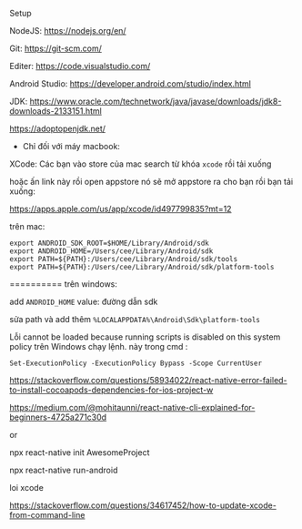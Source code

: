 Setup

NodeJS: https://nodejs.org/en/

Git: https://git-scm.com/

Editer: https://code.visualstudio.com/

Android Studio: https://developer.android.com/studio/index.html

JDK: https://www.oracle.com/technetwork/java/javase/downloads/jdk8-downloads-2133151.html

https://adoptopenjdk.net/


* Chỉ đối với máy macbook:

XCode: Các bạn vào store của mac search từ khóa `xcode` rồi tải xuống

hoặc ấn link này rồi open appstore nó sẽ mở appstore ra cho bạn rồi bạn tải xuống:

https://apps.apple.com/us/app/xcode/id497799835?mt=12


trên mac:

```
export ANDROID_SDK_ROOT=$HOME/Library/Android/sdk
export ANDROID_HOME=/Users/cee/Library/Android/sdk
export PATH=${PATH}:/Users/cee/Library/Android/sdk/tools
export PATH=${PATH}:/Users/cee/Library/Android/sdk/platform-tools
```

==========
trên windows: 

add `ANDROID_HOME` value: đường dẫn sdk

sửa path và add thêm `%LOCALAPPDATA%\Android\Sdk\platform-tools`



Lỗi cannot be loaded because running scripts is disabled on this system policy trên Windows
chạy lệnh. này trong cmd :
```
Set-ExecutionPolicy -ExecutionPolicy Bypass -Scope CurrentUser
```

https://stackoverflow.com/questions/58934022/react-native-error-failed-to-install-cocoapods-dependencies-for-ios-project-w

https://medium.com/@mohitaunni/react-native-cli-explained-for-beginners-4725a271c30d

or

npx react-native init AwesomeProject

npx react-native run-android


loi xcode

https://stackoverflow.com/questions/34617452/how-to-update-xcode-from-command-line

